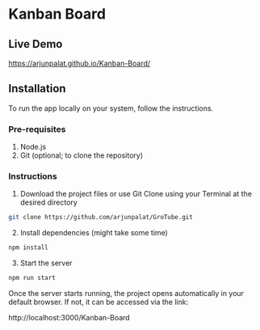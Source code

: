 
# Kanban Board


## Live Demo

https://arjunpalat.github.io/Kanban-Board/


## Installation

To run the app locally on your system, follow the instructions.

 ### Pre-requisites
   1. Node.js
   2. Git (optional; to clone the repository)

 ### Instructions




1) Download the project files or use Git Clone using your Terminal at the desired directory
```bash
git clone https://github.com/arjunpalat/GroTube.git
```  
2) Install dependencies (might take some time)

```bash
npm install
```

3) Start the server

```bash
npm run start
```

Once the server starts running, the project opens automatically in your default browser. If not, it can be accessed via the link:

http://localhost:3000/Kanban-Board
